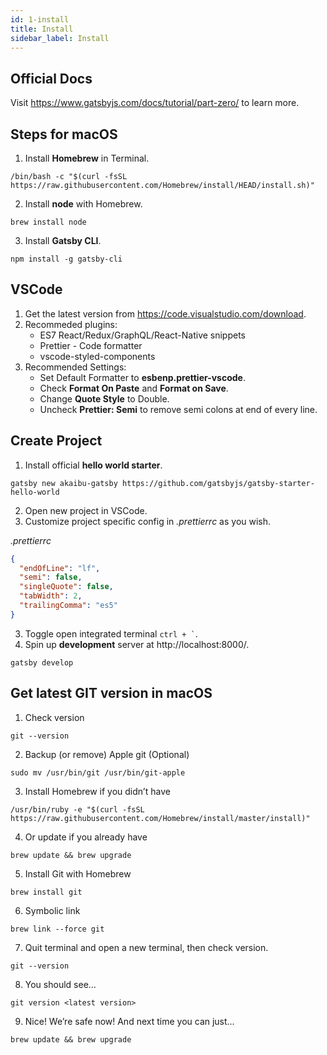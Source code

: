 ```yaml
---
id: 1-install
title: Install
sidebar_label: Install
---
```


## Official Docs

Visit https://www.gatsbyjs.com/docs/tutorial/part-zero/ to learn more.

## Steps for macOS

1. Install **Homebrew** in Terminal.

```shell
/bin/bash -c "$(curl -fsSL https://raw.githubusercontent.com/Homebrew/install/HEAD/install.sh)"
```

2. Install **node** with Homebrew.

```shell
brew install node
```

3. Install **Gatsby CLI**.

```shell
npm install -g gatsby-cli
```

## VSCode

1. Get the latest version from https://code.visualstudio.com/download.
2. Recommeded plugins:
   - ES7 React/Redux/GraphQL/React-Native snippets
   - Prettier - Code formatter
   - vscode-styled-components
3. Recommended Settings:
   - Set Default Formatter to **esbenp.prettier-vscode**.
   - Check **Format On Paste** and **Format on Save**.
   - Change **Quote Style** to Double.
   - Uncheck **Prettier: Semi** to remove semi colons at end of every line.

## Create Project

1. Install official **hello world starter**.

```shell
gatsby new akaibu-gatsby https://github.com/gatsbyjs/gatsby-starter-hello-world
```

2. Open new project in VSCode.
3. Customize project specific config in _.prettierrc_ as you wish.

_.prettierrc_

```json
{
  "endOfLine": "lf",
  "semi": false,
  "singleQuote": false,
  "tabWidth": 2,
  "trailingComma": "es5"
}
```

3. Toggle open integrated terminal `` ctrl + ` ``.
4. Spin up **development** server at http://localhost:8000/.

```shell
gatsby develop
```

## Get latest GIT version in macOS

1. Check version

```shell
git --version
```

2. Backup (or remove) Apple git (Optional)

```shell
sudo mv /usr/bin/git /usr/bin/git-apple
```

3. Install Homebrew if you didn’t have

```shell
/usr/bin/ruby -e "$(curl -fsSL https://raw.githubusercontent.com/Homebrew/install/master/install)"
```

4. Or update if you already have

```shell
brew update && brew upgrade
```

5. Install Git with Homebrew

```shell
brew install git
```

6. Symbolic link

```shell
brew link --force git
```

7. Quit terminal and open a new terminal, then check version.

```shell
git --version
```

8. You should see…

```shell
git version <latest version>
```

9. Nice! We’re safe now! And next time you can just…

```shell
brew update && brew upgrade
```
